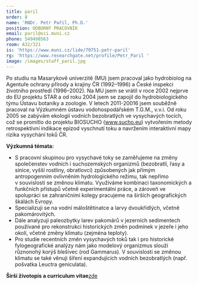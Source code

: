 ```yaml
---
title: paril
order: 8
name: 'RNDr. Petr Pařil, Ph.D.'
position: ODBORNÝ PRACOVNÍK
email: paril@sci.muni.cz
phone: 549498563
room: A32/321
is: 'https://www.muni.cz/lide/70751-petr-paril'
rg: 'https://www.researchgate.net/profile/Petr_Paril '
image: /images/staff_paril.jpg
---
```

Po studiu na Masarykově univerzitě (MU) jsem pracoval jako hydrobiolog na Agentuře ochrany
 přírody a krajiny ČR (1992–1996) a České inspekci životního prostředí (1996–2002). Na MU jsem se
 vrátil v roce 2002 nejprve do EU projektu STAR a od roku 2004 jsem se zapojil do hydrobiologického
 týmu Ústavu botaniky a zoologie. V letech 2011-20016 jsem souběžně pracoval na Výzkumném
ústavu vodohospodářském T.G.M., v.v.i. Od roku 2005 se zabývám ekologií vodních bezobratlých ve
 vysychavých tocích, což se promítlo do projektu BIOSUCHO (www.sucho.eu) vytvořením metody
 retrospektivní indikace epizod vyschnutí toku a navržením interaktivní mapy rizika vysychání toků ČR.

**Výzkumná témata:**

* S pracovní skupinou pro vysychavé toky se zaměřujeme na změny společenstev vodních i
   suchozemských organizmů (bezobratlí, řasy a sinice, vyšší rostliny, obratlovci) způsobených jak
   přímým antropogenním ovlivněním hydrologického režimu, tak nepřímo v souvislosti se změnou
  klimatu. Využíváme kombinaci taxonomických a funkčních přístupů včetně experimentální práce,
  a zároveň ve spolupráci se zahraničními kolegy pracujeme na širších geografických škálách
  Evropy.
* Specializuji se na vodní máloštětinatce a larvy dvoukřídlých, včetně pakomárovitých.
* Dále analyzuji paleozbytky larev pakomárů v jezerních sedimentech používané pro rekonstrukci
  historických změn podmínek v jezeře i jeho okolí, včetně změny klimatu (zejména teploty).
* Pro studie recentních změn vysychavých toků tak i pro historické fylogeografické analýzy nám
   jako modelový organizmus slouží různonohý korýš blešivec (rod Gammarus). V souvislosti se
   změnou klimatu se také věnuji šíření expandujících vodních bezobratlých (např. pošvatka Leuctra
  geniculata).


**Širší životopis a curriculum vitae**[zde](https://www.muni.cz/lide/70751-petr-paril/zivotopis)
